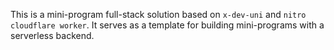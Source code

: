 This is a mini-program full-stack solution based on `x-dev-uni` and `nitro cloudflare worker`. It serves as a template for building mini-programs with a serverless backend.